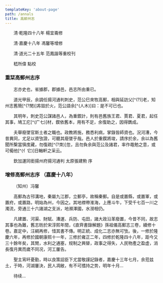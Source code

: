 ```yaml
---
templateKey: 'about-page'
path: /annals
title: 高邮州志
---
```


&emsp;&emsp;清·乾隆四十八年 楊宜崙修

&emsp;&emsp;清·嘉慶十八年 馮馨等增修

&emsp;&emsp;清·道光二十五年 范鳳諧等重校刊

&emsp;&emsp;嵇所偉 點校

### 重栞高郵州志序
    
&emsp;&emsp;志亦史也，省據郡，郡據邑，邑志所由重已。

&emsp;&emsp;道光甲辰，余調任揚河通判刺史，范公巳來牧高郵，相與延訪父[^(?)]老，知州志舊簡[^(?閒)]歬毀於火，范公語余[^(人木)]曰：是不可已也。

&emsp;&emsp;其明年，刺史范公謀諸邑人，為重鍥計，則有邑舊族王君、賈君、夏君，起任其事，鳩工庀[^(广七)]材，鍥依舊本，用有不足，余復助之，因得鐫成。

&emsp;&emsp;夫舉廢墜官斯土者之職也。政教將施，務悉利病，掌錄皆師資也。況河漕，今昔異同，尤足以資攷證，可聽其廢墜乎哉。邑人於重鍥將竣，請序於余，余以為舊聞所檕當愼庋藏，勿復疏[^(?朿)]忽，且勿負余與范公及諸君，率作黽勉之意，或可僃他[^(亻它)]日輶軒之采云。

&emsp;&emsp;欽加運同銜揚州府揚河通判 太原張建勲 序

### 增修高郵州志序 （嘉慶十八年）

&emsp;&emsp;（知州）冯馨

&emsp;&emsp;高郵為古邗溝地，秦屬九江郡，立郵亭，故稱秦郵。自是或置縣，或置軍，或置府，或置路，明始為州，今因之。其地襟帶淮海，上應斗牛，下受千七百一川之濁流，旁通三十六諸湖之支派，地瀕澤國，水澇相仍。

&emsp;&emsp;凡建置、河渠、財賦、漕運、兵防、屯田，諸大政沿革廢置，今昔不同，故志其事也為難，舊志昉於宋淳熙年間，《直齊書錄解題》孫祖儀高郵志三卷，續修十卷。嘉定中，汪綱再修，惜其書不傳。明正統、成化二志亦無可攷。後，一修於隆慶六年，再修於國朝康熙十一年，三修於雍正二年，四修於乾隆四十八年，距今又三十餘年矣，其閒，水利之通塞，规制之興替，政事之得失，人民物產之盈虚，消長復月異而歲不同况，河工屢告。

&emsp;&emsp;聖主宵旰憂勤，時以良策詔臣下尤當敬謹記錄者，嘉慶十三年七月，余蒞兹土，于時，河湖屢決，民人凋敝，有不可搘持之势，明年十月...

&emsp;&emsp;待续...